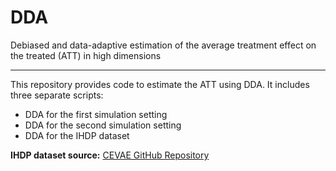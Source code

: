 # DDA
Debiased and data-adaptive estimation of the average treatment effect on the treated (ATT) in high
dimensions


---

This repository provides code to estimate the ATT using DDA. It includes three separate scripts:

- DDA for the first simulation setting  
- DDA for the second simulation setting  
- DDA for the IHDP dataset

**IHDP dataset source:** [CEVAE GitHub Repository](https://github.com/AMLab-Amsterdam/CEVAE/tree/master/datasets/IHDP)

